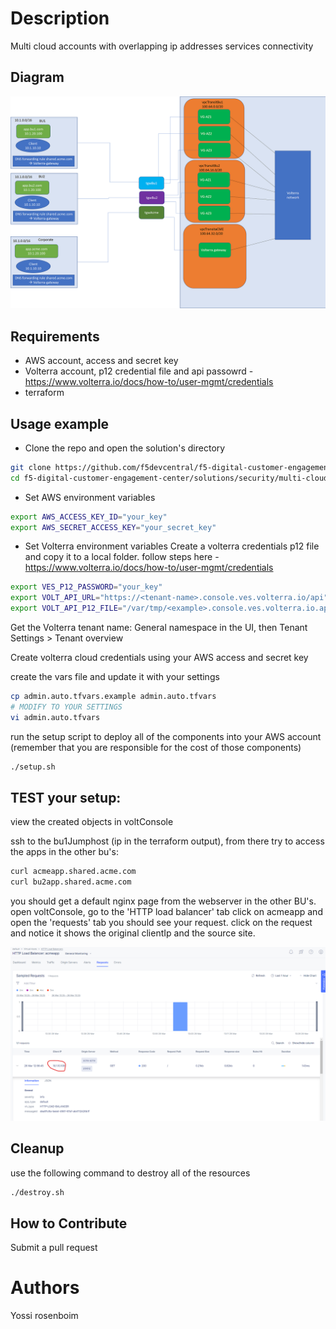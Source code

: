 # Description
Multi cloud accounts with overlapping ip addresses services connectivity

## Diagram

![Multi cloud accounts with overlapping ip addresses services connectivity](multi-cloud-connectivity.png)


## Requirements

- AWS account, access and secret key
- Volterra account, p12 credential file and api passowrd -  https://www.volterra.io/docs/how-to/user-mgmt/credentials
- terraform
## Usage example

- Clone the repo and open the solution's directory
```bash
git clone https://github.com/f5devcentral/f5-digital-customer-engagement-center
cd f5-digital-customer-engagement-center/solutions/security/multi-cloud-connectivity-volterra
```

- Set AWS environment variables
```bash
export AWS_ACCESS_KEY_ID="your_key"
export AWS_SECRET_ACCESS_KEY="your_secret_key"
```

- Set Volterra environment variables
Create a volterra credentials p12 file and copy it to a local folder. follow steps here - https://www.volterra.io/docs/how-to/user-mgmt/credentials
```bash
export VES_P12_PASSWORD="your_key"
export VOLT_API_URL="https://<tenant-name>.console.ves.volterra.io/api"
export VOLT_API_P12_FILE="/var/tmp/<example>.console.ves.volterra.io.api-creds.p12"
```

Get the Volterra tenant name:
General namespace in the UI, then Tenant Settings > Tenant overview

Create volterra cloud credentials using your AWS access and secret key

create the vars file and update it with your settings

```bash
cp admin.auto.tfvars.example admin.auto.tfvars
# MODIFY TO YOUR SETTINGS
vi admin.auto.tfvars
```

run the setup script to deploy all of the components into your AWS account (remember that you are responsible for the cost of those components)

```bash
./setup.sh
```


## TEST your setup:

view the created objects in voltConsole

ssh to the bu1Jumphost (ip in the terraform output), from there try to access the apps in the other bu's:


```bash
curl acmeapp.shared.acme.com
curl bu2app.shared.acme.com
```

you should get a default nginx page from the webserver in the other BU's.
open voltConsole, go to the 'HTTP load balancer' tab
click on acmeapp and open the 'requests' tab
you should see your request. click on the request and notice it shows the original clientIp and the source site.

![Request log](request_log.png)

## Cleanup
use the following command to destroy all of the resources

```bash
./destroy.sh
```


## How to Contribute

Submit a pull request

# Authors
Yossi rosenboim
